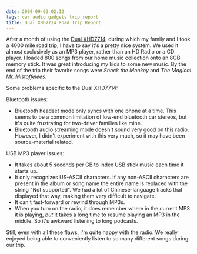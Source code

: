 ```yaml
---
date: 2009-09-03 02:12
tags: car audio gadgets trip report
title: Dual XHD7714 Road Trip Report
---
```


After a month of using the [Dual XHD7714](https://jackpal.github.io/posts/2009/07/Too_Many_Words_about_Car_Stereos/),
during which my family and I took a 4000 mile road trip, I have
to say it's a pretty nice system. We used it almost exclusively as an MP3
player, rather than an HD Radio or a CD player. I loaded 800 songs from our
home music collection onto an 8GB memory stick. It was great introducing my
kids to some new music. By the end of the trip their favorite songs were
_Shock the Monkey_ and _The Magical Mr. Mistoffelees_.

Some problems specific to the Dual XHD7714:

Bluetooth issues:

* Bluetooth headset mode only syncs with one phone at a time. This seems to be a common limitation of low-end bluetooth car stereos, but it's quite frustrating for two-driver families like mine.
* Bluetooth audio streaming mode doesn't sound very good on this radio. However, I didn't experiment with this very much, so it may have been source-material related.

USB MP3 player issues:

* It takes about 5 seconds per GB to index USB stick music each time it starts up.
* It only recognizes US-ASCII characters. If any non-ASCII characters are present in the album or song name the entire name is replaced with the string "Not supported". We had a lot of Chinese-language tracks that displayed that way, making them very difficult to navigate.
* It can't fast-forward or rewind through MP3s.
* When you turn on the radio, it does remember where in the current MP3 it is playing, _but_ it takes a long time to resume playing an MP3 in the middle. So it's awkward listening to long podcasts.

Still, even with all these flaws, I'm quite happy with the radio. We really
enjoyed being able to conveniently listen to so many different songs during
our trip.
